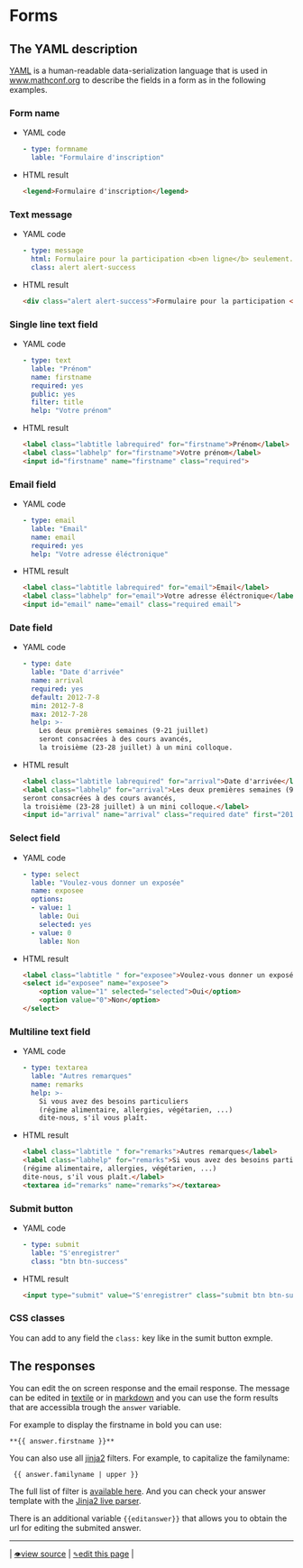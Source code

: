 # Forms

## The YAML description

[YAML](https://en.wikipedia.org/wiki/YAML) is a human-readable data-serialization language that is used in www.mathconf.org to describe the fields in a form as in the following examples.

### Form name

- YAML code

    ```yaml
    - type: formname
      lable: "Formulaire d'inscription"
    ```

- HTML result

    ```html
    <legend>Formulaire d'inscription</legend>
    ```
### Text message

- YAML code

    ```yaml
    - type: message
      html: Formulaire pour la participation <b>en ligne</b> seulement.
      class: alert alert-success
    ```

- HTML result

    ```html
    <div class="alert alert-success">Formulaire pour la participation <b>en ligne</b> seulement.</div>
    ```


### Single line text field

- YAML code

    ```yaml
    - type: text
      lable: "Prénom"
      name: firstname
      required: yes
      public: yes
      filter: title
      help: "Votre prénom"
    ```

- HTML result

    ```html
    <label class="labtitle labrequired" for="firstname">Prénom</label>
    <label class="labhelp" for="firstname">Votre prénom</label>
    <input id="firstname" name="firstname" class="required">
    ```

### Email field

- YAML code

    ```yaml
    - type: email
      lable: "Email"
      name: email
      required: yes
      help: "Votre adresse éléctronique"
    ```

- HTML result

    ```html
    <label class="labtitle labrequired" for="email">Email</label>
    <label class="labhelp" for="email">Votre adresse éléctronique</label>
    <input id="email" name="email" class="required email">
    ```

### Date field

- YAML code

    ```yaml
    - type: date
      lable: "Date d'arrivée"
      name: arrival
      required: yes
      default: 2012-7-8
      min: 2012-7-8
      max: 2012-7-28
      help: >-
        Les deux premières semaines (9-21 juillet)
        seront consacrées à des cours avancés,
        la troisième (23-28 juillet) à un mini colloque.
    ```

- HTML result

    ```html
    <label class="labtitle labrequired" for="arrival">Date d'arrivée</label>
    <label class="labhelp" for="arrival">Les deux premières semaines (9-21 juillet)
    seront consacrées à des cours avancés,
    la troisième (23-28 juillet) à un mini colloque.</label>
    <input id="arrival" name="arrival" class="required date" first="2012-7-8" last="2012-7-28" default="2012-7-8">
    ```

### Select field

- YAML code

    ```yaml
    - type: select
      lable: "Voulez-vous donner un exposée"
      name: exposee
      options:
      - value: 1
        lable: Oui
        selected: yes
      - value: 0
        lable: Non
    ```

- HTML result

    ```html
    <label class="labtitle " for="exposee">Voulez-vous donner un exposée</label>
    <select id="exposee" name="exposee">
        <option value="1" selected="selected">Oui</option>
        <option value="0">Non</option>
    </select>
    ```

### Multiline text field

- YAML code

    ```yaml
    - type: textarea
      lable: "Autres remarques"
      name: remarks
      help: >-
        Si vous avez des besoins particuliers
        (régime alimentaire, allergies, végétarien, ...)
        dite-nous, s'il vous plaît.
    ```

- HTML result

    ```html
    <label class="labtitle " for="remarks">Autres remarques</label>
    <label class="labhelp" for="remarks">Si vous avez des besoins particuliers
    (régime alimentaire, allergies, végétarien, ...)
    dite-nous, s'il vous plaît.</label>
    <textarea id="remarks" name="remarks"></textarea>
    ```

### Submit button

- YAML code

    ```yaml
    - type: submit
      lable: "S'enregistrer"
      class: "btn btn-success"
    ```

- HTML result

    ```html
    <input type="submit" value="S'enregistrer" class="submit btn btn-success">
    ```

### CSS classes

You can add to any field the `class:` key like in the sumit button exmple.

## The responses

You can edit the on screen response and the email response. The message can be edited in [textile](textile.md) or in [markdown](markdown.md) and you can use the form results that are accessibla trough the `answer` variable.

For example to display the firstname in bold you can use:
<!-- {% raw %} -->
```
**{{ answer.firstname }}**
```
<!-- {% endraw %} -->
You can also use all [jinja2](http://jinja.pocoo.org/docs/) filters. For example, to capitalize the familyname:
<!-- {% raw %} -->
```
 {{ answer.familyname | upper }}
```
<!-- {% endraw %} -->
The full list of filter is [available here](http://wsgiarea.pocoo.org/jinja/docs/filters.html). And you can check your answer template with the [Jinja2 live parser](http://jinja.quantprogramming.com/).

There is an additional variable <!-- {% raw %} -->`{{editanswer}}`<!-- {% endraw %} --> that allows you to obtain the url for editing the submited answer.

---
| [<small>👁</small>view source](https://github.com/mathconf/help/blob/master/forms.md) | [<small>✎</small>edit this page](https://github.com/mathconf/help/edit/master/forms.md) |

